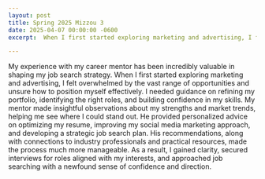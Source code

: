 ```yaml
---
layout: post
title: Spring 2025 Mizzou 3
date: 2025-04-07 00:00:00 -0600
excerpt:  When I first started exploring marketing and advertising, I felt overwhelmed by the vast range of opportunities and unsure how to position myself effectively. I needed guidance . . . His recommendations, along with connections to industry professionals and practical resources, made the process much more manageable. As a result, I gained clarity, secured interviews for roles aligned with my interests, and approached job searching with a newfound sense of confidence and direction.

---
```


My experience with my career mentor has been incredibly valuable in shaping my job search strategy. When I first started exploring marketing and advertising, I felt overwhelmed by the vast range of opportunities and unsure how to position myself effectively. I needed guidance on refining my portfolio, identifying the right roles, and building confidence in my skills. My mentor made insightful observations about my strengths and market trends, helping me see where I could stand out. He provided personalized advice on optimizing my resume, improving my social media marketing approach, and developing a strategic job search plan. His recommendations, along with connections to industry professionals and practical resources, made the process much more manageable. As a result, I gained clarity, secured interviews for roles aligned with my interests, and approached job searching with a newfound sense of confidence and direction.
